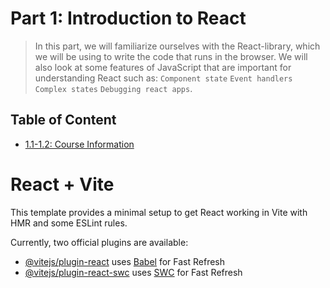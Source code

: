 # Part 1: Introduction to React

> In this part, we will familiarize ourselves with the React-library, which we will be using to write the code that runs in the browser. We will also look at some features of JavaScript that are important for understanding React such as: `Component state` `Event handlers` `Complex states` `Debugging react apps`.

## Table of Content

- [1.1-1.2: Course Information](./src/App.jsx)

# React + Vite

This template provides a minimal setup to get React working in Vite with HMR and some ESLint rules.

Currently, two official plugins are available:

- [@vitejs/plugin-react](https://github.com/vitejs/vite-plugin-react/blob/main/packages/plugin-react/README.md) uses [Babel](https://babeljs.io/) for Fast Refresh
- [@vitejs/plugin-react-swc](https://github.com/vitejs/vite-plugin-react-swc) uses [SWC](https://swc.rs/) for Fast Refresh